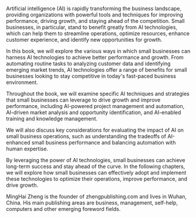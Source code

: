 

Artificial intelligence (AI) is rapidly transforming the business landscape, providing organizations with powerful tools and techniques for improving performance, driving growth, and staying ahead of the competition. Small businesses, in particular, stand to benefit greatly from AI technologies, which can help them to streamline operations, optimize resources, enhance customer experience, and identify new opportunities for growth.

In this book, we will explore the various ways in which small businesses can harness AI technologies to achieve better performance and growth. From automating routine tasks to analyzing customer data and identifying emerging market trends, AI technologies offer a range of benefits for small businesses looking to stay competitive in today's fast-paced business environment.

Throughout the book, we will examine specific AI techniques and strategies that small businesses can leverage to drive growth and improve performance, including AI-powered project management and automation, AI-driven market analysis and opportunity identification, and AI-enabled training and knowledge management.

We will also discuss key considerations for evaluating the impact of AI on small business operations, such as understanding the tradeoffs of AI-enhanced small business performance and balancing automation with human expertise.

By leveraging the power of AI technologies, small businesses can achieve long-term success and stay ahead of the curve. In the following chapters, we will explore how small businesses can effectively adopt and implement these technologies to optimize their operations, improve performance, and drive growth.

MingHai Zheng is the founder of zhengpublishing.com and lives in Wuhan, China. His main publishing areas are business, management, self-help, computers and other emerging foreword fields.
